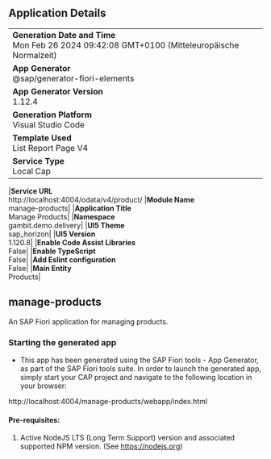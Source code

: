## Application Details

|                                                                                                  |
| ------------------------------------------------------------------------------------------------ |
| **Generation Date and Time**<br>Mon Feb 26 2024 09:42:08 GMT+0100 (Mitteleuropäische Normalzeit) |
| **App Generator**<br>@sap/generator-fiori-elements                                               |
| **App Generator Version**<br>1.12.4                                                              |
| **Generation Platform**<br>Visual Studio Code                                                    |
| **Template Used**<br>List Report Page V4                                                         |
| **Service Type**<br>Local Cap                                                                    |

|**Service URL**<br>http://localhost:4004/odata/v4/product/
|**Module Name**<br>manage-products|
|**Application Title**<br>Manage Products|
|**Namespace**<br>gambit.demo.delivery|
|**UI5 Theme**<br>sap_horizon|
|**UI5 Version**<br>1.120.8|
|**Enable Code Assist Libraries**<br>False|
|**Enable TypeScript**<br>False|
|**Add Eslint configuration**<br>False|
|**Main Entity**<br>Products|

## manage-products

An SAP Fiori application for managing products.

### Starting the generated app

- This app has been generated using the SAP Fiori tools - App Generator, as part of the SAP Fiori tools suite. In order to launch the generated app, simply start your CAP project and navigate to the following location in your browser:

http://localhost:4004/manage-products/webapp/index.html

#### Pre-requisites:

1. Active NodeJS LTS (Long Term Support) version and associated supported NPM version. (See https://nodejs.org)
